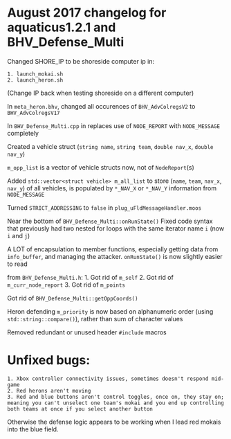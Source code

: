 # August 2017 changelog for aquaticus1.2.1 and BHV_Defense_Multi

Changed SHORE_IP to be shoreside computer ip in:

	1. launch_mokai.sh
	2. launch_heron.sh

(Change IP back when testing shoreside on a different computer)

In `meta_heron.bhv`, changed all occurences of
`BHV_AdvColregsV2` to `BHV_AdvColregsV17`

In `BHV_Defense_Multi.cpp` in replaces use of `NODE_REPORT` with `NODE_MESSAGE` completely

Created a vehicle struct (`string name`, `string team`, `double nav_x`, `double nav_y`)

`m_opp_list` is a vector of vehicle structs now, not of `NodeReport`(s)

Added `std::vector<struct vehicle> m_all_list` to store (`name`, `team`, `nav_x`, `nav_y`) of all vehicles, is populated by `*_NAV_X` or `*_NAV_Y` information from `NODE_MESSAGE`

Turned `STRICT_ADDRESSING` to `false` in `plug_uFldMessageHandler.moos`

Near the bottom of `BHV_Defense_Multi::onRunState()` Fixed code syntax that previously had two nested for loops with the same iterator name `i` (now `i` and `j`)

A LOT of encapsulation to member functions, especially getting data from `info_buffer`, and managing the attacker. `onRunState()` is now slightly easier to read

from `BHV_Defense_Multi.h`:
	1. Got rid of `m_self`
	2. Got rid of `m_curr_node_report`
	3. Got rid of `m_points`

Got rid of `BHV_Defense_Multi::getOppCoords()`

Heron defending `m_priority` is now based on alphanumeric order (using `std::string::compare()`), rather than sum of character values

Removed redundant or unused header `#include` macros

# Unfixed bugs:

	1. Xbox controller connectivity issues, sometimes doesn't respond mid-game
	2. Red herons aren't moving
	3. Red and blue buttons aren't control toggles, once on, they stay on; meaning you can't unselect one team's mokai and you end up controlling both teams at once if you select another button

Otherwise the defense logic appears to be working when I lead red mokais into the blue field.